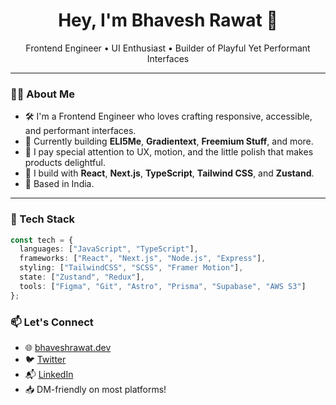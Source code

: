 <h1 align="center">Hey, I'm Bhavesh Rawat 👋</h1>
<p align="center">Frontend Engineer • UI Enthusiast • Builder of Playful Yet Performant Interfaces</p>

---

### 👨‍💻 About Me

- 🛠 I'm a Frontend Engineer who loves crafting responsive, accessible, and performant interfaces.
- 🚀 Currently building **ELI5Me**, **Gradientext**, **Freemium Stuff**, and more.
- 🎨 I pay special attention to UX, motion, and the little polish that makes products delightful.
- 🔧 I build with **React**, **Next.js**, **TypeScript**, **Tailwind CSS**, and **Zustand**.
- 📍 Based in India.

---

### 🧰 Tech Stack

```ts
const tech = {
  languages: ["JavaScript", "TypeScript"],
  frameworks: ["React", "Next.js", "Node.js", "Express"],
  styling: ["TailwindCSS", "SCSS", "Framer Motion"],
  state: ["Zustand", "Redux"],
  tools: ["Figma", "Git", "Astro", "Prisma", "Supabase", "AWS S3"]
};
```

### 📫 Let's Connect

- 🌐 [bhaveshrawat.dev](https://bhaveshrawat.dev)
- 🐦 [Twitter](https://x.com/_bhaveshrawat_)
- 📬 [LinkedIn](https://www.linkedin.com/in/bhaveshrawat/)
- 📥 DM-friendly on most platforms!
<!---
bhaveshxrawat/bhaveshxrawat is a ✨ special ✨ repository because its `README.md` (this file) appears on your GitHub profile.
You can click the Preview link to take a look at your changes.
--->
